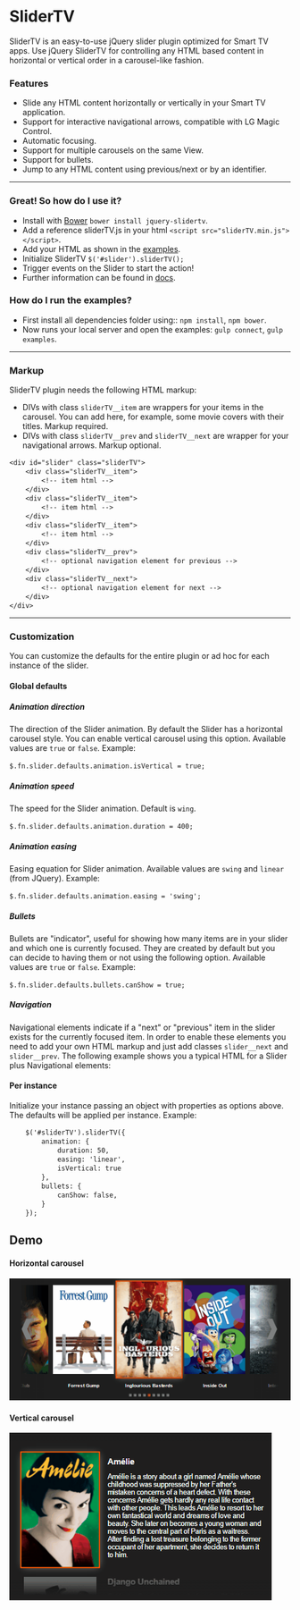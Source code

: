 ﻿# SliderTV
SliderTV is an easy-to-use jQuery slider plugin optimized for Smart TV apps.
Use jQuery SliderTV for controlling any HTML based content in horizontal or vertical order in a carousel-like fashion.

### Features
- Slide any HTML content horizontally or vertically in your Smart TV application.
- Support for interactive navigational arrows, compatible with LG Magic Control.
- Automatic focusing.
- Support for multiple carousels on the same View.
- Support for bullets.
- Jump to any HTML content using previous/next or by an identifier.

---

### Great! So how do I use it?
- Install with [Bower](http://bower.io) `bower install jquery-slidertv`.
- Add a reference sliderTV.js in your html `<script src="sliderTV.min.js"></script>`.
- Add your HTML as shown in the [examples](examples).
- Initialize SliderTV `$('#slider').sliderTV();`
- Trigger events on the Slider to start the action!
- Further information can be found in [docs](docs/sliderTV.md).

### How do I run the examples?
- First install all dependencies folder using:: `npm install`, `npm bower`.
- Now runs your local server and open the examples: `gulp connect`, `gulp examples`.

---
### Markup
SliderTV plugin needs the following HTML markup:

- DIVs with class `sliderTV__item` are wrappers for your items in the carousel. You can add here, for example, some movie covers with their titles. Markup required.
- DIVs with class `sliderTV__prev` and `sliderTV__next` are wrapper for your navigational arrows. Markup optional.

```
<div id="slider" class="sliderTV">
    <div class="sliderTV__item">
        <!-- item html -->
    </div>
    <div class="sliderTV__item">
        <!-- item html -->
    </div>
    <div class="sliderTV__item">
        <!-- item html -->
    </div>
    <div class="sliderTV__prev">
        <!-- optional navigation element for previous -->
    </div>
    <div class="sliderTV__next">
        <!-- optional navigation element for next -->
    </div>
</div>
```
---

### Customization
You can customize the defaults for the entire plugin or ad hoc for each instance of the slider.
#### Global defaults

##### Animation direction
The direction of the Slider animation. By default the Slider has a horizontal carousel style. You can enable vertical carousel using this option.
Available values are `true` or `false`.
Example:

`$.fn.slider.defaults.animation.isVertical = true;`

##### Animation speed
The speed for the Slider animation. Default is `wing`.

`$.fn.slider.defaults.animation.duration = 400;`

##### Animation easing
Easing equation for Slider animation.
Available values are  `swing` and `linear` (from JQuery).
Example:

`$.fn.slider.defaults.animation.easing = 'swing';`

##### Bullets
Bullets are "indicator", useful for showing how many items are in your slider and which one is currently focused.
They are created by default but you can decide to having them or not using the following option.
Available values are `true` or `false`.
Example:

`$.fn.slider.defaults.bullets.canShow = true;`

##### Navigation
Navigational elements  indicate if a "next" or "previous" item in the slider exists for the currently focused item.
In order to enable these elements you need to add your own HTML markup and just add classes `slider__next` and `slider__prev`.
The following example shows you a typical HTML for a Slider plus Navigational elements:

#### Per instance
Initialize your instance passing an object with properties as options above.
The defaults will be applied per instance.
Example:

```
    $('#sliderTV').sliderTV({
        animation: {
            duration: 50,
            easing: 'linear',
            isVertical: true
        },
        bullets: {
            canShow: false,
        }
    });
```

## Demo

#### Horizontal carousel
![SliderTV horizontal carousel](docs/slideTV-anim-h.gif)

#### Vertical carousel
![SliderTV vertical carousel](docs/slideTV-anim-v.gif)
